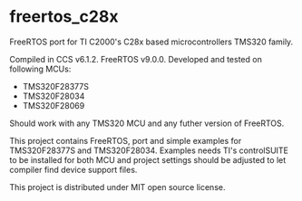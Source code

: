 # freertos_c28x
FreeRTOS port for TI C2000's C28x based microcontrollers TMS320 family.

Compiled in CCS v6.1.2. FreeRTOS v9.0.0.
Developed and tested on following MCUs:
 * TMS320F28377S
 * TMS320F28034
 * TMS320F28069

Should work with any TMS320 MCU and any futher version of FreeRTOS.

This project contains FreeRTOS, port and simple examples for TMS320F28377S and TMS320F28034.
Examples needs TI's controlSUITE to be installed for both MCU and project settings
should be adjusted to let compiler find device support files.

This project is distributed under MIT open source license.

